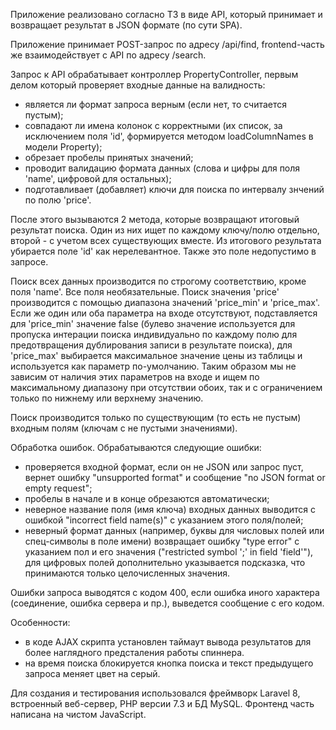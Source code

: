 Приложение реализовано согласно ТЗ в виде API, который принимает и возвращает результат в JSON формате (по сути SPA).

Приложение принимает POST-запрос по адресу /api/find, frontend-часть же взаимодействует с API по адресу /search.

Запрос к API обрабатывает контроллер PropertyController, первым делом который проверяет входные данные на валидность:
- является ли формат запроса верным (если нет, то считается пустым);
- совпадают ли имена колонок с корректными (их список, за исключением поля 'id', формируется методом loadColumnNames 
в модели Property);
- обрезает пробелы принятых значений;
- проводит валидацию формата данных (слова и цифры для поля 'name', цифровой для остальных);
- подготавливает (добавляет) ключи для поиска по интервалу знчений по полю 'price'.

После этого вызываются 2 метода, которые возвращают итоговый результат поиска. Один из них ищет по каждому ключу/полю
отдельно, второй - с учетом всех существующих вместе.
Из итогового результата убирается поле 'id' как нерелевантное. Также это поле недопустимо в запросе.

Поиск всех данных производится по строгому соответствию, кроме поля 'name'. Все поля необязательные.
Поиск значения 'price' производится с помощью диапазона значений 'price_min' и 'price_max'. Если же один или оба
параметра на входе отсутствуют, подставляется для 'price_min' значение false (булево значение используется для пропуска
интерации поиска индивидуально по каждому полю для предотвращения дублирования записи в результате поиска), для 
'price_max' выбирается максимальное значение цены из таблицы и используется как параметр по-умолчанию. Таким образом
мы не зависим от наличия этих параметров на входе и ищем по максимальному диапазону при отсутствии обоих, так и с
ограничением только по нижнему или верхнему значению.

Поиск производится только по существующим (то есть не пустым) входным полям (ключам с не пустыми значениями).

Обработка ошибок.
Обрабатываются следующие ошибки:
- проверяется входной формат, если он не JSON или запрос пуст, вернет ошибку "unsupported format" и 
сообщение "no JSON format or empty request";
- пробелы в начале и в конце обрезаются автоматически;
- неверное название поля (имя ключа) входных данных выводится с ошибкой "incorrect field name(s)" с 
указанием этого поля/полей;
- неверный формат данных (например, буквы для числовых полей или спец-символы в поле имени) возвращает ошибку
"type error" с указанием пол и его значения ("restricted symbol ';' in field 'field'"), для цифровых полей дополнительно
указывается подсказка, что принимаются только целочисленных значения.

Ошибки запроса выводятся с кодом 400, если ошибка иного характера (соединение, ошибка сервера и пр.), 
выведется сообщение с его кодом. 

Особенности:
- в коде AJAX скрипта установлен таймаут вывода результатов для более наглядного предсталения работы спиннера. 
- на время поиска блокируется кнопка поиска и текст предыдущего запроса меняет цвет на серый.

Для создания и тестирования использовался фреймворк Laravel 8, встроенный веб-сервер, PHP версии 7.3 и БД MySQL.
Фронтенд часть написана на чистом JavaScript.